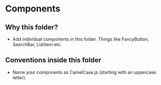 # Components

## Why this folder?

- Add individual components in this folder. Things like FancyButton, SearchBar,
  ListItem etc.

## Conventions inside this folder

- Name your components as CamelCase.js (starting with an uppercase letter).
